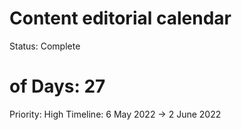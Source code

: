 # Content editorial calendar

Status: Complete
# of Days: 27
Priority: High
Timeline: 6 May 2022 → 2 June 2022